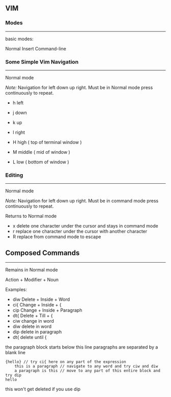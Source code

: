 ## VIM

### Modes
------------------------------

basic modes:

Normal 
Insert 
Command-line


### Some Simple Vim Navigation
------------------------------

Normal mode

*Note:* Navigation for left down up right.  Must be in Normal mode press continuously to repeat.

* h left
* j down
* k up
* l right

* H high ( top of terminal window )
* M middle ( mid of window )
* L low ( bottom of window )



### Editing
------------------------------

Normal mode

*Note:* Navigation for left down up right.  Must be in command mode press continuously to repeat.

Returns to Normal mode

* x delete one character under the cursor and stays in command mode
* r replace one character under the cursor with another character
* R replace from command mode to escape

## Composed Commands
------------------------------

Remains in Normal mode

Action + Modifier + Noun

Examples:

* diw Delete + Inside + Word
* ci{ Change + Inside + {
* cip Change + Inside + Paragraph
* dt{ Delete + Till + {
* ciw change in word
* diw delete in word
* dip delete in paragraph
* dt{ delete until {

the paragraph block starts below this line paragraphs are separated by a blank line

```
{hello} // try ci{ here on any part of the expression
	this is a paragraph // navigate to any word and try ciw and diw
	a paragraph is this // move to any part of this entire block and try dip
hello
```

this won't get deleted if you use dip
